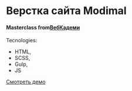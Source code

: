 # Верстка сайта Modimal
#### Masterclass from[ВебКадеми](https://webcademy.ru)


Tecnologies:
- HTML,
- SCSS,
- Gulp,
- JS



[Смотреть демо](https://danyanddany.github.io/modimal/)
